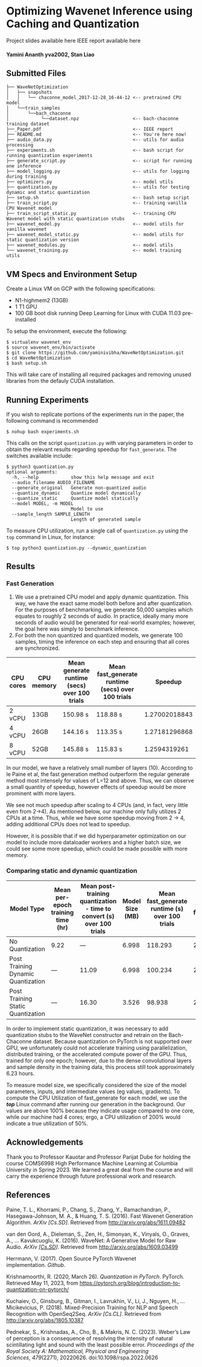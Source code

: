 # Optimizing Wavenet Inference using Caching and Quantization
Project slides available here
IEEE report available here

#### Yamini Ananth yva2002, Stan Liao

## Submitted Files
```
├── WaveNetOptimization
│   ├── snapshots
│   │   └── chaconne_model_2017-12-28_16-44-12 <-- pretrained CPU model
│   └──train_samples
│       └──bach_chaconne
│            └──dataset.npz                    <-- bach-chaconne training dataset
├──_Paper.pdf                                  <-- IEEE report
├── README.md                                  <-- You're here now!
├── audio_data.py                              <-- utils for audio processing
├── experiments.sh                             <-- bash script for running quantization experiments
├── generate_script.py                         <-- script for running one inference
├── model_logging.py                           <-- utils for logging during training
├── optimizers.py                              <-- model utils
├── quantization.py                            <-- utils for testing dynamic and static quantization
├── setup.sh                                   <-- bash setup script
├── train_script.py                            <-- training vanilla CPU Wavenet model
├── train_script_static.py                     <-- training CPU Wavenet model with static quantization stubs
├── wavenet_model.py                           <-- model utils for vanilla wavenet
├── wavenet_model_static.py                    <-- model utils for static quantization version
├── wavenet_modules.py                         <-- model utils
└── wavenet_training.py                        <-- model training utils
```

## VM Specs and Environment Setup

Create a Linux VM on GCP with the following specifications:
- N1-highmem2 (13GB)
- 1 T1 GPU
- 100 GB boot disk running Deep Learning for Linux with CUDA 11.03 pre-installed

To setup the environment, execute the following:

```
$ virtualenv wavenet_env
$ source wavenet_env/bin/activate
$ git clone https://github.com/yaminivibha/WaveNetOptimization.git
$ cd WaveNetOptimization
$ bash setup.sh
```

This will take care of installing all required packages and removing unused libraries from the defauly CUDA installation. 

## Running Experiments
If you wish to replicate portions of the experiments run in the paper, the following command is recommended
```
$ nohup bash experiments.sh
```
This calls on the script `quantization.py` with varying parameters in order to obtain the relevant results regarding speedup for `fast_generate`. The switches available include:
```
$ python3 quantization.py 
optional arguments:
  -h, --help            show this help message and exit
  --audio_filename AUDIO_FILENAME
  --generate_original   Generate non-quantized audio
  --quantize_dynamic    Quantize model dynamically
  --quantize_static     Quantize model statically
  --model MODEL, -m MODEL
                        Model to use
  --sample_length SAMPLE_LENGTH
                        Length of generated sample
```

To measure CPU utilization, run a single call of `quantization.py` using the `top` command in Linux, for instance:
```
$ top python3 quantization.py --dynamic_quantization 
```

## Results 

### Fast Generation

1. We use a pretrained CPU model and apply dynamic quantization. This way, we have the exact same model both before and after quantization. For the purposes of benchmarking, we generate 50,000 samples which equates to roughly 2 seconds of audio. In practice, ideally many more seconds of audio would be generated for real-world examples; however, the goal here was simply to benchmark inference.
2. For both the non quantized and quantized models, we generate 100 samples, timing the inference on each step and ensuring that all cores are synchronized.

| CPU cores | CPU memory | Mean generate runtime (secs) over 100 trials | Mean fast_generate runtime (secs) over 100 trials | Speedup  |
| --- | --- | --- | --- | --- |
| 2 vCPU | 13GB | 150.98 s | 118.88 s | 1.27002018843 |
| 4 vCPU | 26GB | 144.16 s | 113.35 s | 1.27181296868 |
| 8 vCPU | 52GB | 145.88 s | 115.83 s | 1.2594319261 |

In our model, we have a relatively small number of layers (10). According to le Paine et al, the fast generation method outperform the regular generate method most intensely for values of L=12 and above. Thus, we can observe a small quantity of speedup, however effects of speedup would be more prominent with more layers. 

We see not much speedup after scaling to 4 CPUs (and, in fact, very little even from 2→4). As mentioned below, our machine only fully utilizes 2 CPUs at a time. Thus, while we have some speedup moving from 2 → 4, adding additional CPUs does not lead to speedup.

However, it is possible that if we did hyperparameter optimization on our model to include more dataloader workers and a higher batch size, we could see some more speedup, which could be made possible with more memory.

### Comparing static and dynamic quantization

| Model Type | Mean per-epoch training time (hr) | Mean post-training  quantization - time to convert  (s) over 100 trials | Model Size (MB) | Mean fast_generate runtime (s) over 100 trials  | CPU utilization of fast_generate (%) |
| --- | --- | --- | --- | --- | --- |
| No Quantization | 9.22 | — | 6.998 | 118.293 | 200 |
| Post Training Dynamic Quantization | — | 11.09 | 6.998 | 100.234 | 200 |
| Post Training Static Quantization | — | 16.30 | 3.526 | 98.938 | 200 |

In order to implement static quantization, it was necessary to add quantization stubs to the WaveNet constructor and retrain on the Bach-Chaconne dataset. Because quantization on PyTorch is not supported over GPU, we unfortunately could not accelerate training using parallelization, distributed training, or the accelerated compute power of the GPU. Thus, trained for only one epoch; however, due to the dense convolutional layers and sample density in the training data, this process still took approximately 6.23 hours.

To measure model size, we specifically considered the size of the model parameters, inputs, and intermediate values (eg values, gradients). To compute the CPU Utilization of fast_generate for each model, we use the ***top*** Linux command after running our generation in the background. Our values are above 100% because they indicate usage compared to one core, while our machine had 4 cores; ergo, a CPU utilization of 200% would indicate a true utilization of 50%.

## Acknowledgements
Thank you to Professor Kauotar and Professor Parijat Dube for holding the course COMS6998 High Performance Machine Learning at Columbia University in Spring 2023. We learned a great deal from the course and will carry the experience through future professional work and research. 

## References
Paine, T. L., Khorrami, P., Chang, S., Zhang, Y., Ramachandran, P., Hasegawa-Johnson, M. A., & Huang, T. S. (2016). Fast Wavenet Generation Algorithm. *ArXiv [Cs.SD]*. Retrieved from http://arxiv.org/abs/1611.09482

van den Oord, A., Dieleman, S., Zen, H., Simonyan, K., Vinyals, O., Graves, A., … Kavukcuoglu, K. (2016). WaveNet: A Generative Model for Raw Audio. *ArXiv [[Cs.SD](Http://Cs.Sd/)]*. Retrieved from http://arxiv.org/abs/1609.03499

Herrmann, V. (2017). Open Source PyTorch Wavenet implementation. *Github*.

Krishnamoorthi, R. (2020, March 26). *Quantization in PyTorch*. PyTorch. Retrieved May 11, 2023, from https://pytorch.org/blog/introduction-to-quantization-on-pytorch/

Kuchaiev, O., Ginsburg, B., Gitman, I., Lavrukhin, V., Li, J., Nguyen, H., … Micikevicius, P. (2018). Mixed-Precision Training for NLP and Speech Recognition with OpenSeq2Seq. *ArXiv [Cs.CL]*. Retrieved from http://arxiv.org/abs/1805.10387

Pednekar, S., Krishnadas, A., Cho, B., & Makris, N. C. (2023). Weber’s Law of perception is a consequence of resolving the intensity of natural scintillating light and sound with the least possible error. *Proceedings of the Royal Society A: Mathematical, Physical and Engineering Sciences*, *479*(2271), 20220626. doi:10.1098/rspa.2022.0626

